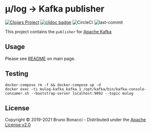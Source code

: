 # μ/log -> Kafka publisher
[![Clojars Project](https://img.shields.io/clojars/v/com.brunobonacci/mulog.svg)](https://clojars.org/com.brunobonacci/mulog)  [![cljdoc badge](https://cljdoc.org/badge/com.brunobonacci/mulog)](https://cljdoc.org/d/com.brunobonacci/mulog/CURRENT) ![CircleCi](https://img.shields.io/circleci/project/BrunoBonacci/mulog.svg) ![last-commit](https://img.shields.io/github/last-commit/BrunoBonacci/mulog.svg)


This project contains the `publisher` for [Apache Kafka](https://kafka.apache.org/)


## Usage

Please see [README](../README.md#apache-kafka-publisher) on main page.

## Testing

``` shell
docker-compose rm -f && docker-compose up -d
docker exec -ti mulog-kafka_kafka_1 /opt/kafka/bin/kafka-console-consumer.sh --bootstrap-server localhost:9092 --topic mulog
```

## License

Copyright © 2019-2021 Bruno Bonacci - Distributed under the [Apache License v2.0](http://www.apache.org/licenses/LICENSE-2.0)
